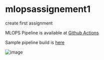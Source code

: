 # mlopsassignement1
create first assignment

MLOPS Pipeline is available at [Github Actions](https://github.com/2022ac05243/mlopsassignement1/actions/workflows/pipeline.yml)

Sample pipeline build is [here](https://github.com/2022ac05243/mlopsassignement1/actions/runs/10107258346/job/27950803128?pr=5)

![image](https://github.com/user-attachments/assets/554a7580-bff7-40f1-9911-26f9ee1f5b0c)


